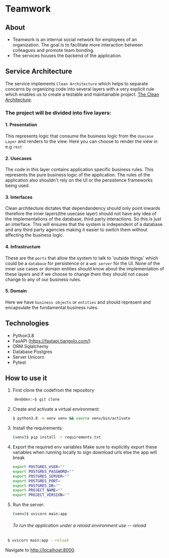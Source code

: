 # Teamwork

## About 
- Teamwork is an internal social network for employees of an organization. The goal is to facilitate more interaction between colleagues and promote team bonding.
- The services houses the backend of the application.


## Service Architecture
The service implements `Clean Architecture` which helps to separate concerns by organizing code into several layers with a very explicit rule which enables us to create a testable and maintainable project.  [The Clean Architecture](https://blog.8thlight.com/uncle-bob/2012/08/13/the-clean-architecture.html). 


### The project will be divided into five layers:
#### 1. Presentation
This represents logic that consume the business logic from the `Usecase Layer`
and renders to the view. Here you can choose to render the view in e.g `rest` 

#### 2. Usecases
The code in this layer contains application specific business rules. 
This represents the pure business logic of the application.
The rules of the application also shouldn't rely on the UI or the persistence frameworks being used.

#### 3. Interfaces
Clean architecture dictates that dependandency should only point inwards therefore the inner layers(the usecase layer) should not have any idea of the implementations of the database, third party interactions. So this is just an interface.
This will ensures that the system is independent of a database and any third party agencies making it easier to switch them without affecting the business logic.

#### 4. Infrastructure
These are the `ports` that allow the system to talk to 'outside things' which
could be a `database` for persistence or a `web server` for the UI. None of
the inner use cases or domain entities should know about the implementation of
these layers and if we choose to change them they should not cause change to any of our business rules.

#### 5. Domain
Here we have `business objects` or `entities` and should represent and encapsulate the fundamental business rules.

## Technologies
 - Python3.8
 - FasAPI (https://fastapi.tiangolo.com/)
 - ORM Sqlalchemy
 - Database Postgres
 - Server Unicorn
 - Pytest


## How to use it

1. First clone the codefrom the repository 
```bash
    dev@dev:~$ git clone 
```
2. Create and activate a virtual environment:
 
   ```sh
   $ python3.8 -m venv venv && source venv/bin/activate
   ```
3. Install the requirements:

   ```sh
   (venv)$ pip install -r requirements.txt
   ```

4. Export the required env variables
   Make sure to explicitly export these variables when running locally to sign download urls else the app will break

   ```sh
   export POSTGRES_USER=""
   export POSTGRES_PASSWORD=""
   export POSTGRES_SERVER=""
   export POSTGRES_PORT=
   export POSTGRES_DB=""
   export PROJECT_NAME="" 
   export PROJECT_VERSION="" 
   ```
5. Run the server:
   ```sh
   (venv)$ uvicorn main:app
   ```

   ###### To run the application under a reload environment use -- reload

```sh
 $ uvicorn main:app --reload

```

Navigate to [http://localhost:8000](http://localhost:8000).
